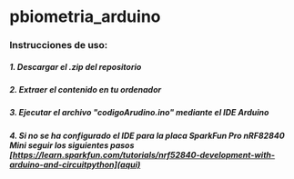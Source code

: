 # pbiometria_arduino
### Instrucciones de uso:
##### 1. Descargar el .zip del repositorio
##### 2. Extraer el contenido en tu ordenador
##### 3. Ejecutar el archivo "codigoArudino.ino" mediante el IDE Arduino
##### 4. Si no se ha configurado el IDE para la placa SparkFun Pro nRF82840 Mini seguir los siguientes pasos [https://learn.sparkfun.com/tutorials/nrf52840-development-with-arduino-and-circuitpython](aqui)
